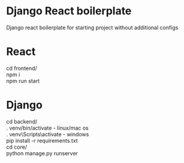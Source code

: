 # Django React boilerplate

Django react boilerplate for starting project without additional configs

# React

cd frontend/\
npm i\
npm run start

# Django

cd backend/\
. venv/bin/activate - linux/mac os\
. venv\Scripts\activate - windows\
pip install -r requirements.txt\
cd core/\
python manage.py runserver
